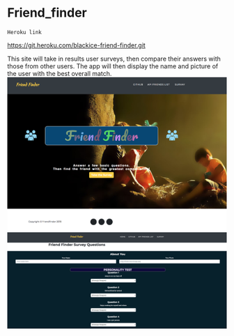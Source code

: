 # Friend_finder
    Heroku link
https://git.heroku.com/blackice-friend-finder.git

This site will take in results user surveys, then compare their answers with those from other users. 
The app will then display the name and picture of the user with the best overall match.
<img src="app/public/img/FF1.png" alt="landing page">
<img src="app/public/img/FF2.png" alt="landing page">

